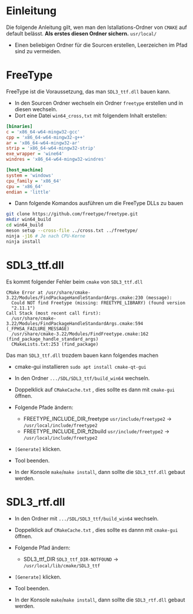 # Einleitung

Die folgende Anleitung gilt, wen man den Istallations-Ordner von `CMAKE` auf default belässt.
**Als erstes diesen Ordner sichern.** `usr/local/` 
- Einen beliebigen Ordner für die Sourcen erstellen, Leerzeichen im Pfad sind zu vermeiden.

# FreeType 
FreeType ist die Voraussetzung, das man `SDL3_ttf.dll` bauen kann.
- In den Sourcen Ordner wechseln ein Ordner `freetype` erstellen und in diesen wechseln.
- Dort eine Datei `win64_cross,txt` mit folgendem Inhalt erstellen: 
```ini
[binaries]
c = 'x86_64-w64-mingw32-gcc'
cpp = 'x86_64-w64-mingw32-g++'
ar = 'x86_64-w64-mingw32-ar'
strip = 'x86_64-w64-mingw32-strip'
exe_wrapper = 'wine64'
windres = 'x86_64-w64-mingw32-windres'

[host_machine]
system = 'windows'
cpu_family = 'x86_64'
cpu = 'x86_64'
endian = 'little'
```
- Dann folgende Komandos ausführen um die FreeType DLLs zu bauen 
```sh
git clone https://github.com/freetype/freetype.git
mkdir win64_build 
cd win64_build 
meson setup --cross-file ../cross.txt ../freetype/
ninja -j16 # Je nach CPU-Kerne
ninja install
```


# SDL3_ttf.dll

Es kommt folgender Fehler beim `cmake` von `SDL3_ttf.dll`
```
CMake Error at /usr/share/cmake-3.22/Modules/FindPackageHandleStandardArgs.cmake:230 (message):
  Could NOT find Freetype (missing: FREETYPE_LIBRARY) (found version
  "2.11.1")
Call Stack (most recent call first):
  /usr/share/cmake-3.22/Modules/FindPackageHandleStandardArgs.cmake:594 (_FPHSA_FAILURE_MESSAGE)
  /usr/share/cmake-3.22/Modules/FindFreetype.cmake:162 (find_package_handle_standard_args)
  CMakeLists.txt:253 (find_package)
```
Das man `SDL3_ttf.dll` trozdem bauen kann folgendes machen
- cmake-gui installieren `sudo apt install cmake-qt-gui`
- In den Ordner `.../SDL/SDL3_ttf/build_win64` wechseln.
- Doppelklick auf `CMakeCache.txt` , dies sollte es dann mit `cmake-gui` öffnen.

- Folgende Pfade ändern:
  - FREETYPE_INCLUDE_DIR_freetype `usr/include/freetype2` -> `/usr/local/include/freetype2`
  - FREETYPE_INCLUDE_DIR_ft2build `usr/include/freetype2` -> `/usr/local/include/freetype2`

- `[Generate]` klicken.
- Tool beenden.
- In der Konsole `make`/`make install`, dann sollte die `SDL3_ttf.dll` gebaut werden.

# SDL3_rtf.dll
- In den Ordner mit `.../SDL/SDL3_ttf/build_win64` wechseln.
- Doppelklick auf `CMakeCache.txt` , dies sollte es dannn mit `cmake-gui` öffnen.

- Folgende Pfad ändern:
  - SDL3_ttf_DIR `SDL3_ttf_DIR-NOTFOUND` -> `/usr/local/lib/cmake/SDL3_ttf`

- `[Generate]` klicken.
- Tool beenden.
- In der Konsole `make`/`make install`, dann sollte die `SDL3_rtf.dll` gebaut werden.

















